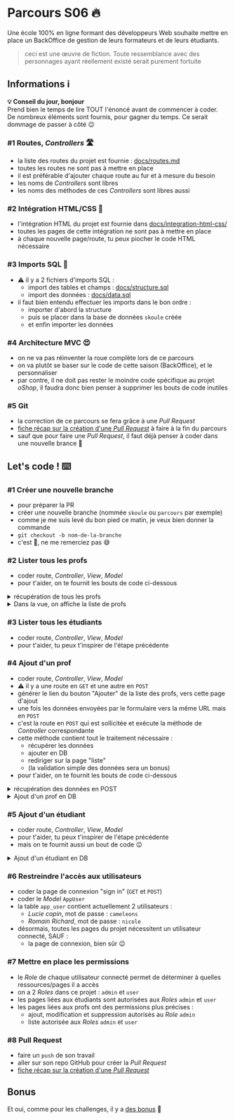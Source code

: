 # Parcours S06 :fire:

Une école 100% en ligne formant des développeurs Web souhaite mettre en place un BackOffice de gestion de leurs formateurs et de leurs étudiants.

> ceci est une œuvre de fiction. Toute ressemblance avec des personnages ayant réellement existé serait purement fortuite

## Informations :information_source:

**:bulb: Conseil du jour, bonjour**  
Prend bien le temps de lire TOUT l'énoncé avant de commencer à coder.  
De nombreux éléments sont fournis, pour gagner du temps. Ce serait dommage de passer à côté :wink:

### #1 Routes, _Controllers_ :motorway:

- la liste des routes du projet est fournie : [docs/routes.md](docs/routes.md)
- toutes les routes ne sont pas à mettre en place
- il est préférable d'ajouter chaque route au fur et à mesure du besoin
- les noms de _Controllers_ sont libres
- les noms des méthodes de ces _Controllers_ sont libres aussi

### #2 Intégration HTML/CSS :lipstick:

- l'intégration HTML du projet est fournie dans [docs/integration-html-css/](docs/integration-html-css/)
- toutes les pages de cette intégration ne sont pas à mettre en place
- à chaque nouvelle page/route, tu peux piocher le code HTML nécessaire

### #3 Imports SQL :floppy_disk:

- :warning: il y a 2 fichiers d'imports SQL :
  - import des tables et champs : [docs/structure.sql](docs/structure.sql)
  - import des données : [docs/data.sql](docs/data.sql)
- il faut bien entendu effectuer les imports dans le bon ordre :
  - importer d'abord la structure
  - puis se placer dans la base de données `skoule` créée
  - et enfin importer les données

### #4 Architecture MVC :heart_eyes:

- on ne va pas réinventer la roue complète lors de ce parcours
- on va plutôt se baser sur le code de cette saison (BackOffice), et le personnaliser
- par contre, il ne doit pas rester le moindre code spécifique au projet _oShop_, il faudra donc bien penser à supprimer les bouts de code inutiles

### #5 Git

- la correction de ce parcours se fera grâce à une _Pull Request_
- [fiche récap sur la création d'une _Pull Request_](https://github.com/O-clock-Alumni/fiches-recap/blob/master/ldc/git-pull-request.md) à faire à la fin du parcours
- sauf que pour faire une _Pull Request_, il faut déjà penser à coder dans une nouvelle brance :thinking:

## Let's code ! :keyboard:

### #1 Créer une nouvelle branche

- pour préparer la PR
- créer une nouvelle branche (nommée `skoule` ou `parcours` par exemple)
- comme je me suis levé du bon pied ce matin, je veux bien donner la commande
- `git checkout -b nom-de-la-branche`
- c'est :gift:, ne me remerciez pas :sweat_smile:

### #2 Lister tous les profs

- coder route, _Controller_, _View_, _Model_
- pour t'aider, on te fournit les bouts de code ci-dessous

<details><summary>récupération de tous les profs</summary>

```php
// On commence par récupérer tous les Models Teachers
// pour transmettre ensuite à la view
$teachersList = Teacher::findAll();
```

</details>

<details><summary>Dans la vue, on affiche la liste de profs</summary>

```html
<table class="table table-hover mt-4">
    <thead>
        <tr>
            <th scope="col">#</th>
            <th scope="col">Prénom</th>
            <th scope="col">Nom</th>
            <th scope="col">Titre</th>
            <th scope="col"></th>
        </tr>
    </thead>
    <tbody>
        <?php foreach ($teachersList as $currentTeacher) : ?>
        <tr>
            <th scope="row"><?= $currentTeacher->getId() ?></th>
            <td><?= $currentTeacher->getFirstname() ?></td>
            <td><?= $currentTeacher->getLastname() ?></td>
            <td><?= $currentTeacher->getJob() ?></td>
            <td class="text-right">
                <a href="todo" class="btn btn-sm btn-warning">
                    <i class="fa fa-pencil-square-o" aria-hidden="true"></i>
                </a>
                <div class="btn-group">
                    <button type="button" class="btn btn-sm btn-danger dropdown-toggle"
                        data-toggle="dropdown" aria-haspopup="true" aria-expanded="false">
                        <i class="fa fa-trash-o" aria-hidden="true"></i>
                    </button>
                    <div class="dropdown-menu">
                        <a class="dropdown-item" href="todo">Oui, je veux supprimer</a>
                        <a class="dropdown-item" href="#" data-toggle="dropdown">Oups !</a>
                    </div>
                </div>
            </td>
        </tr>
        <?php endforeach ?>
    </tbody>
</table>
```

</details>


### #3 Lister tous les étudiants

- coder route, _Controller_, _View_, _Model_
- pour t'aider, tu peux t'inspirer de l'étape précédente

### #4 Ajout d'un prof

- coder route, _Controller_, _View_, _Model_
- :warning: il y a une route en `GET` et une autre en `POST`
- générer le lien du bouton "Ajouter" de la liste des profs, vers cette page d'ajout
- une fois les données envoyées par le formulaire vers la même URL mais en `POST`
- c'est la route en `POST` qui est sollicitée et exécute la méthode de _Controller_ correspondante
- cette méthode contient tout le traitement nécessaire :
  - récupérer les données
  - ajouter en DB
  - rediriger sur la page "liste"
  - (la validation simple des données sera un bonus)
- pour t'aider, on te fournit les bouts de code ci-dessous

<details><summary>récupération des données en POST</summary>

**Première façon : avec filter_input()**

```php
// On récupère les données
$firstname = filter_input(INPUT_POST, 'firstname');
$lastname = filter_input(INPUT_POST, 'lastname');
$job = filter_input(INPUT_POST, 'job');
$status = filter_input(INPUT_POST, 'status', FILTER_VALIDATE_INT);
```

**Deuxième façon : avec $_POST et les conditions ternaires**

```php
// On récupère les données
$firstname = isset($_POST['firstname']) ? $_POST['firstname'] : '';
$lastname = isset($_POST['lastname']) ? $_POST['lastname'] : '';
$job = isset($_POST['job']) ? $_POST['job'] : '';
$status = isset($_POST['status']) ? intval($_POST['status']) : 0;
```

</details>

<details><summary>Ajout d'un prof en DB</summary>

```php
// On crée un nouveau Model
$teacher = new Teacher();

// On renseigne les propriétés
$teacher->setFirstname($firstname);
$teacher->setLastname($lastname);
$teacher->setJob($job);
$teacher->setStatus($status);

// On sauvergarde en DB
if ($teacher->save()) {
    // TODO rediriger vers la page liste
}
```

</details>

### #5 Ajout d'un étudiant

- coder route, _Controller_, _View_, _Model_
- pour t'aider, tu peux t'inspirer de l'étape précédente
- mais on te fournit aussi un bout de code :wink:

<details><summary>Ajout d'un étudiant en DB</summary>

```php
// On crée un nouveau Model
$student = new Student();

// On renseigne les propriétés
$student->setFirstname($firstname);
$student->setLastname($lastname);
$student->setTeacherId($teacherId);
$student->setStatus($status);

// On sauvergarde en DB
if ($student->save()) {
    // TODO rediriger vers la page liste
}
```

</details>

### #6 Restreindre l'accès aux utilisateurs

- coder la page de connexion "sign in" (`GET` et `POST`)
- coder le _Model_ `AppUser`
- la table `app_user` contient actuellement 2 utilisateurs :
  - _Lucie copin_, mot de passe : `cameleons`
  - _Romain Richard_, mot de passe : `nicole`
- désormais, toutes les pages du projet nécessitent un utilisateur connecté, SAUF :
  - la page de connexion, bien sûr :wink:

### #7 Mettre en place les permissions

- le _Role_ de chaque utilisateur connecté permet de déterminer à quelles ressources/pages il a accès
- on a 2 _Roles_ dans ce projet : `admin` et `user`
- les pages liées aux étudiants sont autorisées aux _Roles_ `admin` et `user`
- les pages liées aux profs ont des permissions plus précises :
  - ajout, modification et suppression autorisés au _Role_ `admin`
  - liste autorisée aux _Roles_ `admin` et `user`

### #8 Pull Request

- faire un `push` de son travail
- aller sur son repo GitHub pour créer la _Pull Request_
- [fiche récap sur la création d'une _Pull Request_](https://github.com/O-clock-Alumni/fiches-recap/blob/master/ldc/git-pull-request.md)

## Bonus

Et oui, comme pour les challenges, il y a [des bonus](bonus.md) :tada:
